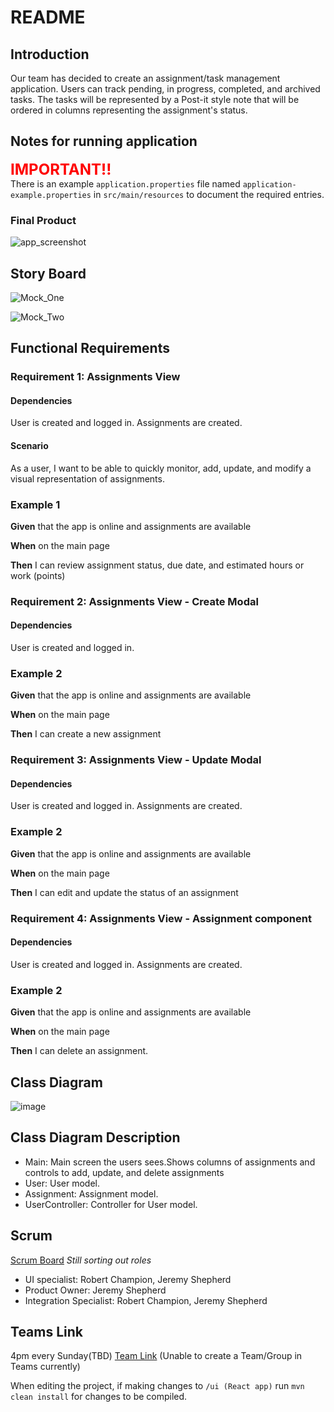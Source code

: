 # README

## Introduction

Our team has decided to create an assignment/task management application. Users can track pending, in progress, completed, and archived tasks. The tasks will be represented by a Post-it style note that will be ordered in columns representing the assignment's status.


## Notes for running application
<span style="color:red;font-weight:700;font-size:24px">IMPORTANT!!</span><br>
There is an example `application.properties` file named `application-example.properties` in `src/main/resources` to document the required entries.
### Final Product
![app_screenshot](./src/main/ui/public/app_screenshot.png)

## Story Board

![Mock_One](https://github.com/jeremylshepherd/assignment_tracker/blob/master/assets/Assignment%20Tracker%20Mock%2001.drawio.png?raw=true)

![Mock_Two](https://github.com/jeremylshepherd/assignment_tracker/blob/master/assets/Assignment%20Tracker%20Mock%2002.drawio.png?raw=true)

## Functional Requirements

### Requirement 1: Assignments View

#### Dependencies

User is created and logged in. Assignments are created.

#### Scenario

As a user, I want to be able to quickly monitor, add, update, and modify a visual representation of assignments.

### Example 1

**Given** that the app is online and assignments are available

**When** on the main page

**Then** I can review assignment status, due date, and estimated hours or work (points)

### Requirement 2: Assignments View - Create Modal

#### Dependencies

User is created and logged in.

### Example 2

**Given** that the app is online and assignments are available

**When** on the main page

**Then** I can create a new assignment

### Requirement 3: Assignments View - Update Modal

#### Dependencies

User is created and logged in. Assignments are created.

### Example 2

**Given** that the app is online and assignments are available

**When** on the main page

**Then** I can edit and update the status of an assignment

### Requirement 4: Assignments View - Assignment component

#### Dependencies

User is created and logged in. Assignments are created.

### Example 2

**Given** that the app is online and assignments are available

**When** on the main page

**Then** I can delete an assignment.

## Class Diagram

![image](https://github.com/jeremylshepherd/assignment_tracker/blob/master/assets/Assignment%20Tracker%20Class%20Diagram.drawio.png?raw=true)

## Class Diagram Description

- Main: Main screen the users sees.Shows columns of assignments and controls to add, update, and delete assignments
- User: User model.
- Assignment: Assignment model.
- UserController: Controller for User model.

## Scrum

[Scrum Board](https://github.com/users/jeremylshepherd/projects/1/views/1?layout=board)
_Still sorting out roles_

- UI specialist: Robert Champion, Jeremy Shepherd
- Product Owner: Jeremy Shepherd
- Integration Specialist: Robert Champion, Jeremy Shepherd

## Teams Link

4pm every Sunday(TBD)
[Team Link](TBD) (Unable to create a Team/Group in Teams currently)


When editing the project, if making changes to `/ui (React app)` run `mvn clean install` for changes to be compiled.